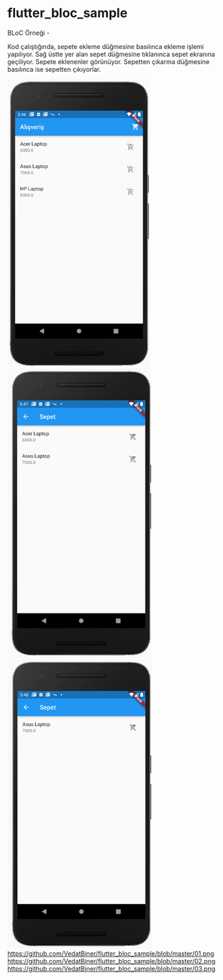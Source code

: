 # flutter_bloc_sample

BLoC Örneği -

Kod çalıştığında, sepete ekleme düğmesine basılınca ekleme işlemi yapılıyor.
Sağ üstte yer alan sepet düğmesine tıklanınca sepet ekranına geçiliyor. Sepete eklenenler görünüyor.
Sepetten çıkarma düğmesine basılınca ise sepetten çıkıyorlar.

![Screenshot](01.png)![Screenshot](02.png)![Screenshot](03.png)
https://github.com/VedatBiner/flutter_bloc_sample/blob/master/01.png https://github.com/VedatBiner/flutter_bloc_sample/blob/master/02.png  https://github.com/VedatBiner/flutter_bloc_sample/blob/master/03.png
